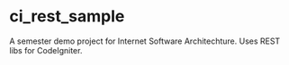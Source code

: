 ci_rest_sample
==============

A semester demo project for Internet Software Architechture. Uses REST libs for CodeIgniter.
